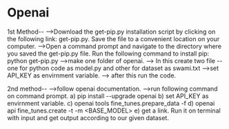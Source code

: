 # Openai

1st Method--
-->Download the get-pip.py installation script by clicking on the following link: get-pip.py. Save the file to a convenient location on your computer.
-->Open a command prompt and navigate to the directory where you saved the get-pip.py file. Run the following command to install pip: python get-pip.py
-->make one folder of openai.
--> In this create two file --  one for python code as model.py and other for dataset as swami.txt
-->set API_KEY as envirnment variable.
--> after this run the code.

2nd method--
-->follow openai documentation.
-->run following command on command prompt.
a) pip install --upgrade openai
b) set API_KEY as envirnment variable.
c) openai tools fine_tunes.prepare_data -f <FILE PATH>
d) openai api fine_tunes.create -t <NEW CREATED FILE PATH> -m <BASE_MODEL>
e) get a link. Run it on terminal with input and get output according to our given dataset.
  
